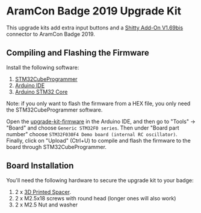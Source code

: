 # AramCon Badge 2019 Upgrade Kit

This upgrade kits add extra input buttons and a [Shitty Add-On V1.69bis](https://hackaday.com/2019/03/20/introducing-the-shitty-add-on-v1-69bis-standard/) connector to AramCon Badge 2019.

## Compiling and Flashing the Firmware

Install the following software:

1. [STM32CubeProgrammer](https://www.st.com/en/development-tools/stm32cubeprog.html)
2. [Arduino IDE](https://www.arduino.cc/en/main/software)
3. [Arduino STM32 Core](https://github.com/stm32duino/Arduino_Core_STM32)

Note: if you only want to flash the firmware from a HEX file, you only need the STM32CubeProgrammer software.

Open the [upgrade-kit-firmware](upgrade-kit-firmware/) in the Arduino IDE, and then go to "Tools" → "Board" and 
choose `Generic STM32F0 series`. Then under "Board part number" choose `STM32F030F4 Demo board (internal RC oscillator)`.
Finally, click on "Upload" (Ctrl+U) to compile and flash the firmware to the board through STM32CubeProgrammer.

## Board Installation

You'll need the following hardware to secure the upgrade kit to your badge:

1. 2 x [3D Printed Spacer](parts/spacer.stl). 
2. 2 x M2.5x18 screws with round head (longer ones will also work)
3. 2 x M2.5 Nut and washer

